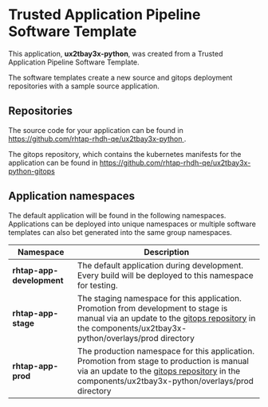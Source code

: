# Trusted Application Pipeline Software Template

This application, **ux2tbay3x-python**, was created from a Trusted Application Pipeline Software Template.

The software templates create a new source and gitops deployment repositories with a sample source application. 

## Repositories

The source code for your application can be found in [https://github.com/rhtap-rhdh-qe/ux2tbay3x-python ](https://github.com/rhtap-rhdh-qe/ux2tbay3x-python ).
 
The gitops repository, which contains the kubernetes manifests for the application can be found in 
[https://github.com/rhtap-rhdh-qe/ux2tbay3x-python-gitops ](https://github.com/rhtap-rhdh-qe/ux2tbay3x-python-gitops ) 

## Application namespaces 

The default application will be found in the following namespaces. Applications can be deployed into unique namespaces or multiple software templates can also bet generated into the same group namespaces.  

|  Namespace   |  Description   |  
| -------- | -------- |   
| **rhtap-app-development** | The default application during development. Every build will be deployed to this namespace for testing. | 
| **rhtap-app-stage** | The staging namespace for this application. Promotion from development to stage is manual via an update to the [gitops repository](https://github.com/rhtap-rhdh-qe/ux2tbay3x-python-gitops ) in the components/ux2tbay3x-python/overlays/prod directory |  
| **rhtap-app-prod** | The production namespace for this application. Promotion from stage to production is manual via an update to the [gitops repository](https://github.com/rhtap-rhdh-qe/ux2tbay3x-python-gitops ) in the components/ux2tbay3x-python/overlays/prod directory | 